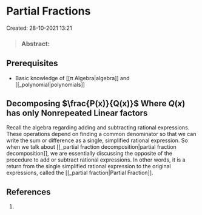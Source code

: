# Partial Fractions
Created: 28-10-2021 13:21

> ### **Abstract:**

## Prerequisites
* Basic knowledge of [[π Algebra|algebra]] and [[_polynomial|polynomials]]

## Decomposing $\frac{P(x)}{Q(x)}$  Where $Q(x)$ has only Nonrepeated Linear factors
Recall the algebra regarding adding and subtracting rational expressions. These operations depend on finding a common denominator so that we can write the sum or difference as a single, simplified rational expression. So when we talk about [[_partial fraction decomposition|partial fraction decomposition]], we are essentially discussing the opposite of the procedure to add or subtract rational expressions. In other words, it is a return from the single simplified rational expression to the original expressions, called the [[_partial fraction|Partial Fraction]].



## References
1. 